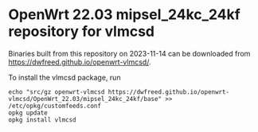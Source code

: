 OpenWrt 22.03 mipsel_24kc_24kf repository for vlmcsd
========

Binaries built from this repository on 2023-11-14 can be downloaded from <https://dwfreed.github.io/openwrt-vlmcsd/>.

To install the vlmcsd package, run

```
echo "src/gz openwrt-vlmcsd https://dwfreed.github.io/openwrt-vlmcsd/OpenWrt_22.03/mipsel_24kc_24kf/base" >> /etc/opkg/customfeeds.conf
opkg update
opkg install vlmcsd
```
